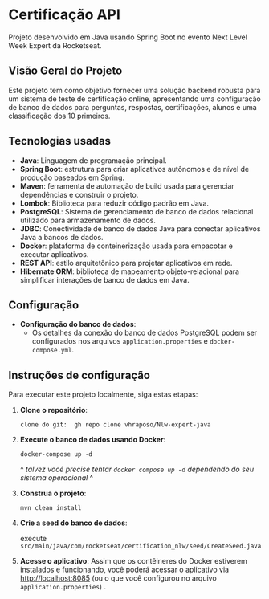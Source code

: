 # Certificação API

Projeto desenvolvido em Java usando Spring Boot no evento Next Level Week Expert da Rocketseat.

## Visão Geral do Projeto

Este projeto tem como objetivo fornecer uma solução backend robusta para um sistema de teste de certificação online, apresentando uma configuração de banco de dados para perguntas, respostas, certificações, alunos e uma classificação dos 10 primeiros.

## Tecnologias usadas

- **Java**: Linguagem de programação principal.
- **Spring Boot**: estrutura para criar aplicativos autônomos e de nível de produção baseados em Spring.
- **Maven**: ferramenta de automação de build usada para gerenciar dependências e construir o projeto.
- **Lombok**: Biblioteca para reduzir código padrão em Java.
- **PostgreSQL**: Sistema de gerenciamento de banco de dados relacional utilizado para armazenamento de dados.
- **JDBC**: Conectividade de banco de dados Java para conectar aplicativos Java a bancos de dados.
- **Docker**: plataforma de conteinerização usada para empacotar e executar aplicativos.
- **REST API**: estilo arquitetônico para projetar aplicativos em rede.
- **Hibernate ORM**: biblioteca de mapeamento objeto-relacional para simplificar interações de banco de dados em Java.

## Configuração

- **Configuração do banco de dados**:
  - Os detalhes da conexão do banco de dados PostgreSQL podem ser configurados nos arquivos `application.properties` e `docker-compose.yml`.
  
## Instruções de configuração

Para executar este projeto localmente, siga estas etapas:

1. **Clone o repositório**:
   ```
   clone do git:  gh repo clone vhraposo/Nlw-expert-java
   ```

2. **Execute o banco de dados usando Docker**:
   ```
   docker-compose up -d
   ```
   ^ *talvez você precise tentar `docker compose up -d` dependendo do seu sistema operacional* ^

3. **Construa o projeto**:
   ```
   mvn clean install
   ```

4. **Crie a seed do banco de dados**:

    execute `src/main/java/com/rocketseat/certification_nlw/seed/CreateSeed.java`

5. **Acesse o aplicativo**:
   Assim que os contêineres do Docker estiverem instalados e funcionando, você poderá acessar o aplicativo via [http://localhost:8085](http://localhost:8085) (ou o que você configurou no arquivo `application.properties`) .